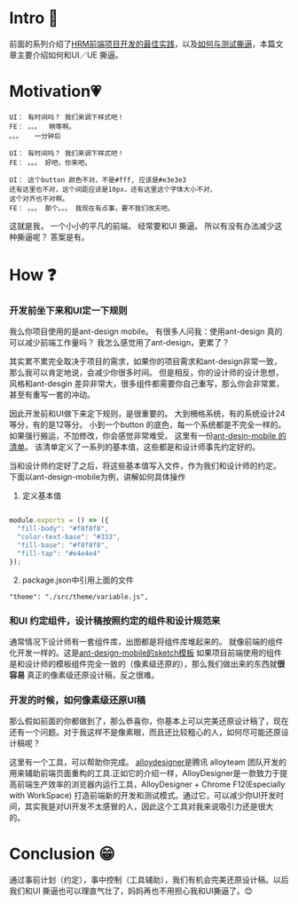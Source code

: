 # Intro 🐯
前面的系列介绍了[HRM前端项目开发的最佳实践](https://github.com/renliwo/hrm-fe-best-practice)，以及[如何与测试撕逼](https://github.com/renliwo/hrm-doctor)，本篇文章主要介绍如何和UI／UE 撕逼。

# Motivation💗
```
UI： 有时间吗？ 我们来调下样式吧！
FE： 。。。  稍等啊。
。。。   一分钟后

UI： 有时间吗？ 我们来调下样式吧！
FE： 。。。 好吧，你来吧。

UI： 这个button 颜色不对，不是#fff, 应该是#e3e3e3
还有这里也不对，这个间距应该是10px，还有这里这个字体大小不对，
这个对齐也不对啊。
FE： 。。。 那个。。。 我现在有点事，要不我们改天吧。

```
这就是我， 一个小小的平凡的前端。 经常要和UI 撕逼。
所以有没有办法减少这种撕逼呢？
答案是有。
# How ❓
### 开发前坐下来和UI定一下规则
我么你项目使用的是ant-design mobile。 有很多人问我：使用ant-design 真的可以减少前端工作量吗？ 我怎么感觉用了ant-design，更累了？

其实累不累完全取决于项目的需求，如果你的项目需求和ant-design非常一致，那么我可以肯定地说，会减少你很多时间。 但是相反，你的设计师的设计思想，风格和ant-desgin 差异非常大，很多组件都需要你自己重写，那么你会非常累，甚至有重写一套的冲动。

因此开发前和UI做下来定下规则，是很重要的。 大到柵格系统，有的系统设计24等分，有的是12等分。 小到一个button 的底色，每一个系统都是不完全一样的。如果强行搬运，不加修改，你会感觉非常难受。
这里有一份[ant-desin-mobile 的清单](https://github.com/ant-design/ant-design-mobile/blob/master/components/style/themes/default.less)。 该清单定义了一系列的基本值，这些都是和设计师事先约定好的。

当和设计师约定好了之后，将这些基本值写入文件，作为我们和设计师的约定。 下面以ant-design-mobile为例，讲解如何具体操作
1. 定义基本值

```js

module.exports = () => ({
  "fill-body": "#f8f8f8",
  "color-text-base": "#333",
  "fill-base": "#f8f8f8",
  "fill-tap": "#e4e4e4"
});

```

2. package.json中引用上面的文件

```
"theme": "./src/theme/variable.js",
```

### 和UI 约定组件，设计稿按照约定的组件和设计规范来
通常情况下设计师有一套组件库，出图都是将组件库堆起来的。 就像前端的组件化开发一样的。这是[ant-design-mobile的sketch模板](https://github.com/ant-design/ant-design/releases/download/resource/Ant.Design.Mobile.Template.sketch)
如果项目前端使用的组件是和设计师的模板组件完全一致的（像素级还原的），那么我们做出来的东西就**很容易** 真正的像素级还原设计稿，反之很难。

### 开发的时候，如何像素级还原UI稿
那么假如前面的你都做到了，那么恭喜你，你基本上可以完美还原设计稿了，现在还有一个问题。对于我这样不是像素眼，而且还比较粗心的人，如何尽可能还原设计稿呢？

这里有一个工具，可以帮助你完成。 [alloydesigner](https://github.com/AlloyTeam/AlloyDesigner)是腾讯 alloyteam 团队开发的用来辅助前端页面重构的工具.正如它的介绍一样，AlloyDesigner是一款致力于提高前端生产效率的浏览器内运行工具，AlloyDesigner + Chrome F12(Especially with WorkSpace) 打造前端新的开发和测试模式。通过它，可以减少你UI开发时间，其实我是对UI开发不太感冒的人，因此这个工具对我来说吸引力还是很大的。

# Conclusion 😁
通过事前计划（约定），事中控制（工具辅助），我们有机会完美还原设计稿。以后我们和UI 撕逼也可以理直气壮了，妈妈再也不用担心我和UI撕逼了。😊
